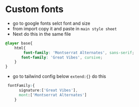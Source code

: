 # Custom fonts
- go to google fonts selct font and size
- from import copy it and paste in `main style sheet`
- Next do this in the same file
```css
@layer base{
    html{
        font-family: 'Montserrat Alternates', sans-serif;
       font-family: 'Great Vibes', cursive;
    }
}
```
- go to tailwind config below `extend:{}` do this
```css
 fontFamily:{
      signature:['Great Vibes'],
      mont:['Montserrat Alternates']
    }
```
